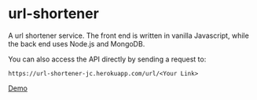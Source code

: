 # url-shortener

A url shortener service. The front end is written in vanilla Javascript, while the back end uses Node.js and MongoDB.

You can also access the API directly by sending a request to:
```
https://url-shortener-jc.herokuapp.com/url/<Your Link>
```

[Demo](https://url-shortener-jc.herokuapp.com/)